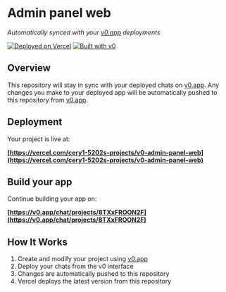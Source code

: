 # Admin panel web

*Automatically synced with your [v0.app](https://v0.app) deployments*

[![Deployed on Vercel](https://img.shields.io/badge/Deployed%20on-Vercel-black?style=for-the-badge&logo=vercel)](https://vercel.com/cery1-5202s-projects/v0-admin-panel-web)
[![Built with v0](https://img.shields.io/badge/Built%20with-v0.app-black?style=for-the-badge)](https://v0.app/chat/projects/8TXxFROON2F)

## Overview

This repository will stay in sync with your deployed chats on [v0.app](https://v0.app).
Any changes you make to your deployed app will be automatically pushed to this repository from [v0.app](https://v0.app).

## Deployment

Your project is live at:

**[https://vercel.com/cery1-5202s-projects/v0-admin-panel-web](https://vercel.com/cery1-5202s-projects/v0-admin-panel-web)**

## Build your app

Continue building your app on:

**[https://v0.app/chat/projects/8TXxFROON2F](https://v0.app/chat/projects/8TXxFROON2F)**

## How It Works

1. Create and modify your project using [v0.app](https://v0.app)
2. Deploy your chats from the v0 interface
3. Changes are automatically pushed to this repository
4. Vercel deploys the latest version from this repository
